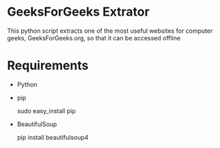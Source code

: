 # GeeksForGeeks Extrator
This python script extracts one of the most useful websites for computer geeks, GeeksForGeeks.org, so that it can be accessed offline

# Requirements

- Python

- pip

  sudo easy_install pip

- BeautifulSoup

  pip install beautifulsoup4
